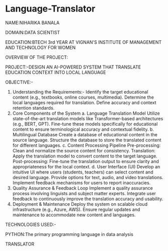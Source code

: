 # Language-Translator
NAME:NIHARIKA BANALA

DOMAIN:DATA SCIENTIST

EDUCATION:BTECH 3rd YEAR AT
VIGNAN'S INSTITUTE OF MANAGEMENT AND TECHNOLOGY FOR WOMEN

OVERVIEW OF THE PROJECT:

PROJECT:-DESIGN AN AI-POWERED SYSTEM THAT TRANSLATE EDUCATION CONTEXT INTO LOCAL LANGUAGE

OBJECTIVE:-
1. Understanding the Requirements:-
Identify the target educational content (e.g., textbooks, online courses, multimedia).
Determine the local languages required for translation.
Define accuracy and context retention standards.
2. Core Components of the System
a. Language Translation Model
Utilize state-of-the-art translation models like Transformer-based architectures (e.g., BERT, GPT).
Fine-tune these models specifically for educational content to ensure terminological accuracy and contextual fidelity.
b. Multilingual Database
Create a database of educational content in the source language.
Structure the database to store the translated content for different languages.
c. Content Processing Pipeline
Pre-processing: Clean and normalize the source content for consistency.
Translation: Apply the translation model to convert content to the target language.
Post-processing: Fine-tune the translation output to ensure clarity and appropriateness for the local context.
d. User Interface (UI)
Develop an intuitive UI where users (students, teachers) can select content and desired language.
Provide options for text, audio, and video translations.
Implement feedback mechanisms for users to report inaccuracies.
3. Quality Assurance & Feedback Loop
Implement a quality assurance process involving linguists and subject matter experts.
Integrate user feedback to continuously improve the translation accuracy and usability.
4. Deployment & Maintenance
Deploy the system on scalable cloud infrastructure (e.g., Azure, AWS).
Ensure regular updates and maintenance to accommodate new content and languages.

TECHNOLOGIES USED:-

PYTHON:The primary programming language in data analysis

TRANSLATOR



